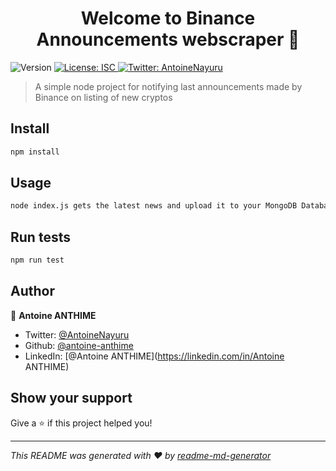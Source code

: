 <h1 align="center">Welcome to Binance Announcements webscraper 👋</h1>
<p>
  <img alt="Version" src="https://img.shields.io/badge/version-1.0.0-blue.svg?cacheSeconds=2592000" />
  <a href="#" target="_blank">
    <img alt="License: ISC" src="https://img.shields.io/badge/License-ISC-yellow.svg" />
  </a>
  <a href="https://twitter.com/AntoineNayuru" target="_blank">
    <img alt="Twitter: AntoineNayuru" src="https://img.shields.io/twitter/follow/AntoineNayuru.svg?style=social" />
  </a>
</p>

> A simple node project for notifying last announcements made by Binance on listing of new cryptos

## Install

```sh
npm install
```

## Usage

```sh
node index.js gets the latest news and upload it to your MongoDB Database ; node sendNotifications.js sends email notification to subscribers
```

## Run tests

```sh
npm run test
```

## Author

👤 **Antoine ANTHIME**

* Twitter: [@AntoineNayuru](https://twitter.com/AntoineNayuru)
* Github: [@antoine-anthime](https://github.com/antoine-anthime)
* LinkedIn: [@Antoine ANTHIME](https://linkedin.com/in/Antoine ANTHIME)

## Show your support

Give a ⭐️ if this project helped you!

***
_This README was generated with ❤️ by [readme-md-generator](https://github.com/kefranabg/readme-md-generator)_